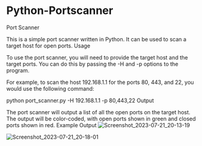 # Python-Portscanner
Port Scanner

This is a simple port scanner written in Python. It can be used to scan a target host for open ports.
Usage

To use the port scanner, you will need to provide the target host and the target ports. You can do this by passing the -H and -p options to the program.

For example, to scan the host 192.168.1.1 for the ports 80, 443, and 22, you would use the following command:

python port_scanner.py -H 192.168.1.1 -p 80,443,22
Output

The port scanner will output a list of all the open ports on the target host. The output will be color-coded, with open ports shown in green and closed ports shown in red.
Example Output
![Screenshot_2023-07-21_20-13-19](https://github.com/ramseyibe/Python-Portscanner/assets/30157395/5e38e84d-7dd2-4bf7-a537-713f880395c0)


![Screenshot_2023-07-21_20-18-01](https://github.com/ramseyibe/Python-Portscanner/assets/30157395/3760f500-b867-40d0-81e2-f64fc9fc044c)

